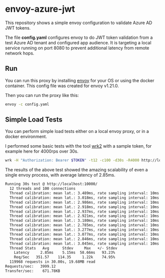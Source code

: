 # envoy-azure-jwt
This repository shows a simple envoy configuration to validate Azure AD JWT tokens.

The file **config.yaml** configures envoy to do JWT token validation from a test Azure AD tenant and configured app audience. It is targeting a local service running on port 8080 to prevent additional latency from remote network hops.

## Run
You can run this proxy by installing [envoy](https://www.envoyproxy.io/docs/envoy/latest/start/install) for your OS or using the docker container.  This config file was created for envoy v1.21.0.

Then you can run the proxy like this:
```bash
envoy -c config.yaml
```

## Simple Load Tests
You can perform simple load tests either on a local envoy proxy, or in a docker environment.

I performed some basic tests with the tool [wrk2](https://github.com/giltene/wrk2) with a sample token, for example here for 4000rps over 30s.

```bash
wrk -H "Authorization: Bearer $TOKEN" -t12 -c100 -d30s -R4000 http://localhost:10000/
```

The results of the above test showed the amazing scalability of even a single envoy process, with average latency of 2.85ms.

```bash
Running 30s test @ http://localhost:10000/
  12 threads and 100 connections
  Thread calibration: mean lat.: 3.489ms, rate sampling interval: 10ms
  Thread calibration: mean lat.: 3.018ms, rate sampling interval: 10ms
  Thread calibration: mean lat.: 2.986ms, rate sampling interval: 10ms
  Thread calibration: mean lat.: 2.918ms, rate sampling interval: 10ms
  Thread calibration: mean lat.: 2.937ms, rate sampling interval: 10ms
  Thread calibration: mean lat.: 2.921ms, rate sampling interval: 10ms
  Thread calibration: mean lat.: 3.180ms, rate sampling interval: 10ms
  Thread calibration: mean lat.: 2.785ms, rate sampling interval: 10ms
  Thread calibration: mean lat.: 3.277ms, rate sampling interval: 10ms
  Thread calibration: mean lat.: 3.077ms, rate sampling interval: 10ms
  Thread calibration: mean lat.: 2.846ms, rate sampling interval: 10ms
  Thread calibration: mean lat.: 3.045ms, rate sampling interval: 10ms
  Thread Stats   Avg      Stdev     Max   +/- Stdev
    Latency     2.85ms    5.15ms  58.66ms   93.23%
    Req/Sec   351.57    114.35     1.22k    74.95%
  119968 requests in 30.00s, 19.68MB read
Requests/sec:   3999.12
Transfer/sec:    671.78KB

```